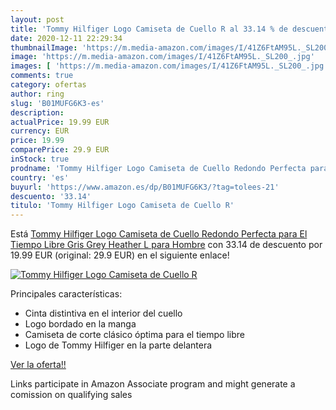 ```yaml
---
layout: post
title: 'Tommy Hilfiger Logo Camiseta de Cuello R al 33.14 % de descuento'
date: 2020-12-11 22:29:34
thumbnailImage: 'https://m.media-amazon.com/images/I/41Z6FtAM95L._SL200_.jpg'
image: 'https://m.media-amazon.com/images/I/41Z6FtAM95L._SL200_.jpg'
images: [ 'https://m.media-amazon.com/images/I/41Z6FtAM95L._SL200_.jpg' ]
comments: true
category: ofertas
author: ring
slug: 'B01MUFG6K3-es'
description:
actualPrice: 19.99 EUR
currency: EUR
price: 19.99
comparePrice: 29.9 EUR
inStock: true
prodname: 'Tommy Hilfiger Logo Camiseta de Cuello Redondo Perfecta para El Tiempo Libre  Gris  Grey Heather   L para Hombre'
country: 'es'
buyurl: 'https://www.amazon.es/dp/B01MUFG6K3/?tag=tolees-21'
descuento: '33.14'
titulo: 'Tommy Hilfiger Logo Camiseta de Cuello R'
---
```


Está [Tommy Hilfiger Logo Camiseta de Cuello Redondo Perfecta para El Tiempo Libre  Gris  Grey Heather   L para Hombre](https://www.amazon.es/dp/B01MUFG6K3/?tag=tolees-21) con 33.14 de descuento por 19.99 EUR (original: 29.9 EUR) en el siguiente enlace!

[![Tommy Hilfiger Logo Camiseta de Cuello R](https://m.media-amazon.com/images/I/41Z6FtAM95L._SL200_.jpg)](https://www.amazon.es/dp/B01MUFG6K3/?tag=tolees-21)

Principales características:

- Cinta distintiva en el interior del cuello
- Logo bordado en la manga
- Camiseta de corte clásico óptima para el tiempo libre
- Logo de Tommy Hilfiger en la parte delantera

[Ver la oferta!!](https://www.amazon.es/dp/B01MUFG6K3/?tag=tolees-21)

Links participate in Amazon Associate program and might generate a comission on qualifying sales


